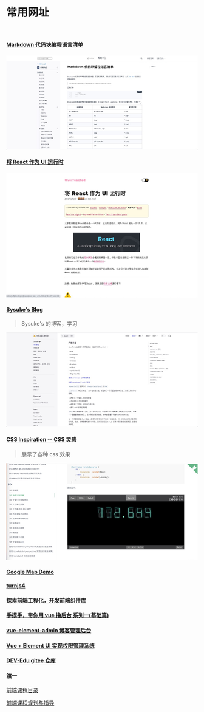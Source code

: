 # 常用网址

<br/>

#### [Markdown 代码块编程语言清单](https://coding.net/help/docs/ci/lint/markdown-code-lang.html)

![alt text](/docs/public/markdown/markdown-code-lang.jpg)

#### [将 React 作为 UI 运行时](https://overreacted.io/zh-hans/react-as-a-ui-runtime/)

![alt text](/docs/public/markdown/overreacted.jpg)

#### [Sysuke's Blog](https://www.sysuke.com/fe/frameWork/)

> Sysuke's 的博客，学习

![alt text](/docs/public/markdown/sysuke's_blog.jpg)

#### [CSS Inspiration -- CSS 灵感](https://chokcoco.github.io/CSS-Inspiration/#/)

> 展示了各种 css 效果

![alt text](/docs/public/markdown/css_inspiration.jpg)

#### [Google Map Demo](https://tutorialzine.com/2015/04/first-webapp-react)

#### [turnjs4](http://www.turnjs.com/)

#### [探索前端工程化，开发前端组件库](https://juejin.cn/post/7151961741776125989)

#### [手摸手，带你用 vue 撸后台 系列一(基础篇)](https://juejin.cn/post/6844903476661583880)

#### [vue-element-admin 博客管理后台](https://github.com/PanJiaChen/vue-element-admin)

#### [Vue + Element UI 实现权限管理系统](https://blog.csdn.net/xifengxiaoma/article/details/92839201)

#### [DEV-Edu gitee 仓库](https://gitee.com/dev-edu/projects)

#### 渡一

[前端课程目录](https://duyiedu.yuque.com/hghs2q/ybli0a/bwdrtf?)

[前端课程规划与指导](https://duyiedu.yuque.com/hghs2q/qh565e/iz2enk?#WMnM)

#### []()

#### []()

#### []()
